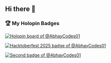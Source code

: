 ## Hi there 👋
### 🏆 My Holopin Badges

[![Holopin board of @AbhayCodes01](https://holopin.me/AbhayCodes01)](https://holopin.io/@AbhayCodes01)

[![Hacktoberfest 2025 badge of @AbhayCodes01](https://www.holopin.io/hacktoberfest2025/userbadge/cmggfs5wq001yjy04b19237rm)](https://www.holopin.io/hacktoberfest2025/userbadge/cmggfs5wq001yjy04b19237rm)

[![Second badge of @AbhayCodes01](https://www.holopin.io/userbadge/cmh2z019o0001l104t0mlthp2)](https://www.holopin.io/userbadge/cmh2z019o0001l104t0mlthp2)

<!--
**AbhayCodes01/AbhayCodes01** is a ✨ _special_ ✨ repository because its `README.md` (this file) appears on your GitHub profile.

Here are some ideas to get you started:

- 🔭 I’m currently working on ...
- 🌱 I’m currently learning ...
- 👯 I’m looking to collaborate on ...
- 🤔 I’m looking for help with ...
- 💬 Ask me about ...
- 📫 How to reach me: ...
- 😄 Pronouns: ...
- ⚡ Fun fact: ...
-->
